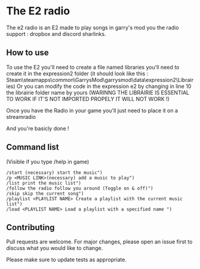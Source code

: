 # The E2 radio

The e2 radio is an E2 made to play songs in garry's mod you the radio support : dropbox and discord sharlinks.

## How to use 

To use the E2 you'll need to create a file named libraries you'll need to create it in the expression2 folder (it should look like this : Steam\steamapps\common\GarrysMod\garrysmod\data\expression2\Librairies)
Or you can modify the code in the expression e2 by changing in line 10 the librairie folder name by yours (WARINNG THE LIBRAIRIE IS ESSENTIAL TO WORK IF IT'S NOT IMPORTED PROPELY IT WILL NOT WORK !)

Once you have the Radio in your game you'll just need to place it on a streamradio 

And you're basicly done !

## Command list 

(Visible if you type /help in game)
```
/start (necessary) start the music")
/p <MUSIC LINK>(necessary) add a music to play")
/list print the music list")
/follow the radio follow you around (Toggle on & off)")
/skip skip the current song")
/playlist <PLAYLIST NAME> Create a playlist with the current music list")
/load <PLAYLIST NAME> Load a playlist with a specified name ")
```
## Contributing

Pull requests are welcome. For major changes, please open an issue first
to discuss what you would like to change.

Please make sure to update tests as appropriate.
